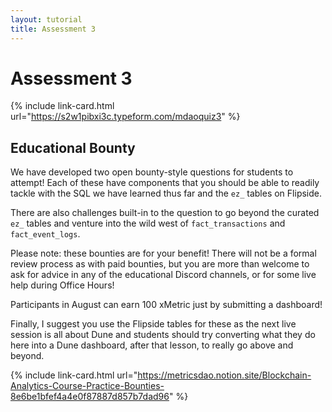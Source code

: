 ```yaml
---
layout: tutorial
title: Assessment 3
---
```


# Assessment 3

{% include link-card.html url="https://s2w1pibxi3c.typeform.com/mdaoquiz3" %}

## **Educational Bounty**

We have developed two open bounty-style questions for students to attempt! Each of these have components that you should be able to readily tackle with the SQL we have learned thus far and the `ez_` tables on Flipside.&#x20;

There are also challenges built-in to the question to go beyond the curated `ez_` tables and venture into the wild west of `fact_transactions` and `fact_event_logs`.

Please note: these bounties are for your benefit! There will not be a formal review process as with paid bounties, but you are more than welcome to ask for advice in any of the educational Discord channels, or for some live help during Office Hours!

Participants in August can earn 100 xMetric just by submitting a dashboard!

Finally, I suggest you use the Flipside tables for these as the next live session is all about Dune and students should try converting what they do here into a Dune dashboard, after that lesson, to really go above and beyond.

{% include link-card.html url="https://metricsdao.notion.site/Blockchain-Analytics-Course-Practice-Bounties-8e6be1bfef4a4e0f87887d857b7dad96" %}

